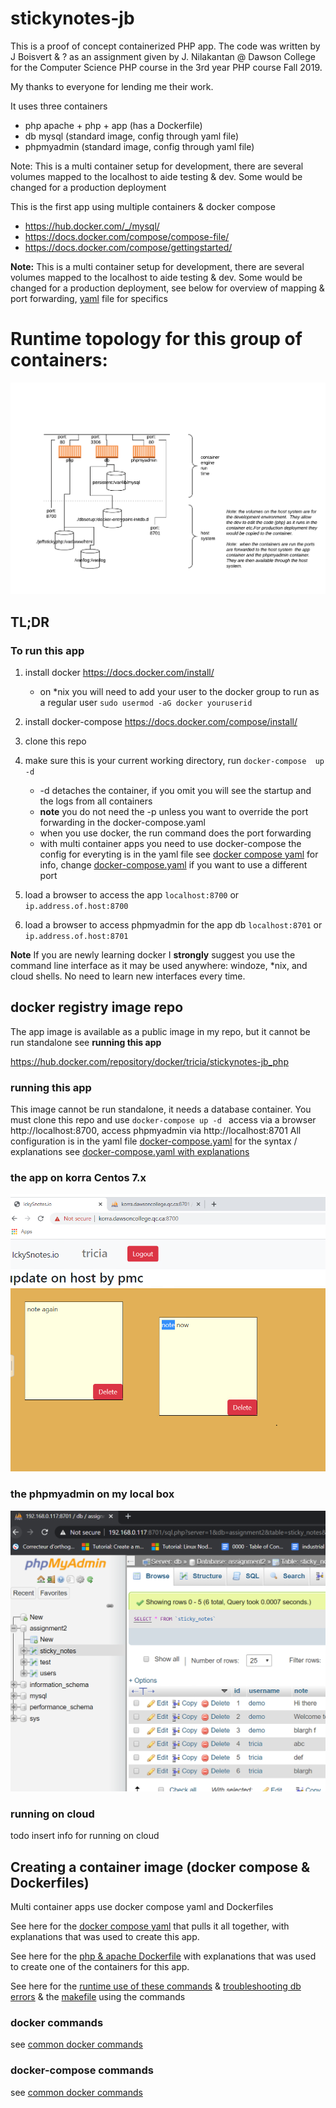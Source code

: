 #  stickynotes-jb
This is a proof of concept containerized PHP app.   The code was written by J Boisvert & ?  as an
assignment given by J. Nilakantan @ Dawson College for the Computer Science PHP course in the 3rd year PHP course Fall 2019.  

My thanks to everyone for lending me their work.

It uses three containers 
* php  apache + php + app  (has a Dockerfile)
* db  mysql (standard image, config through yaml file)
* phpmyadmin (standard image, config through yaml file)

Note:  This is a multi container setup for development, there are several volumes mapped to the localhost to aide testing & dev.  Some would be changed for a production deployment

This is the first app using multiple containers & docker compose 
* https://hub.docker.com/_/mysql/ 
* https://docs.docker.com/compose/compose-file/
* https://docs.docker.com/compose/gettingstarted/

__Note:__  This is a multi container setup for development, there are several volumes mapped to the localhost to aide testing & dev.  Some would be changed for a production deployment, see below for overview of mapping & port forwarding, [yaml](docker-compose.yaml) file for specifics

# Runtime __topology__ for this group of containers:
![container runtime](stickynotes-jb-containers.PNG)
## TL;DR
### To run this app
1. install docker https://docs.docker.com/install/ 
    * on *nix you will need to add your user to the docker group to run as a regular user `sudo usermod -aG docker youruserid`
2. install docker-compose https://docs.docker.com/compose/install/
2. clone this repo
3. make sure this is your current working directory, run `docker-compose  up  -d ` 
    * \-d detaches the container, if you omit you will see the startup and the logs from all containers
    * __note__ you do not need the -p unless you want to override the port forwarding in the docker-compose.yaml 
    * when you use docker, the run command does the port forwarding
    * with multi container apps you need to use docker-compose the config for everyting is in the yaml file see [docker compose yaml](docker-compose.yaml.md) for info,  change [docker-compose.yaml](docker-compose.yaml)  if you want to use a different port

3. load a browser to access the app `localhost:8700` or `ip.address.of.host:8700`
4. load a browser to access phpmyadmin for the app db `localhost:8701` or `ip.address.of.host:8701`

**__Note__** If you are newly learning docker I __strongly__ suggest you use the command line interface as it may be used anywhere: windoze, *nix, and cloud shells.  No need to learn new interfaces every time.

## docker registry image repo
The app image is available as a public image in my repo, but it cannot be run standalone see __running this app__ 

https://hub.docker.com/repository/docker/tricia/stickynotes-jb_php

### running this app 
This image cannot be run standalone, it needs a database container.  You must clone this repo and use `docker-compose up -d ` access via a browser http://localhost:8700, access phpmyadmin via http://localhost:8701    All configuration is in the yaml file [docker-compose.yaml](docker-compose.yaml)  for the syntax / explanations see [docker-compose.yaml with explanations ](docker-compose.yaml.md)
### the app on korra Centos 7.x
![running on korra (Centos 7.?)](stickynotes-working-korra.PNG)
### the phpmyadmin on my local box
![running on ubuntu 18.04](stickynotes-phpmyadmin.PNG)
### running on cloud
todo insert info for running on cloud
## Creating a container image (docker compose & Dockerfiles)
Multi container apps use docker compose yaml and Dockerfiles

See here for the [docker compose yaml](docker-compose.yaml.md) that pulls it all together, with explanations that was used to create this app.

See here for the [php & apache Dockerfile](php/Dockerfile.md) with explanations that was used to create one of the containers for this app.

See here for the [runtime use of these commands](DOCKERCOMPOSERUN.md) & [troubleshooting db errors](DOCKERCOMPOSEtroubleshootdb.md) & the [makefile](Makefile.docker-compose)  using the commands  

### docker commands
see  [common docker commands](../docker-usage-overview/DOCKERCMDS.md) 
### docker-compose commands
see  [common docker commands](../docker-usage-overview/DOCKERCOMPOSECMDS.md)

